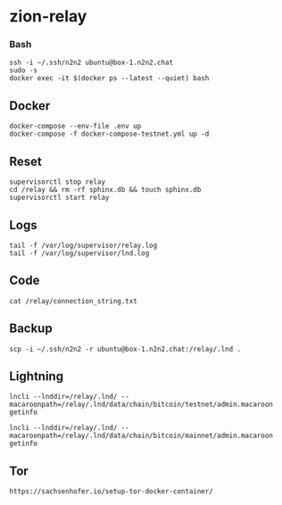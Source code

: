 # zion-relay

### Bash
```
ssh -i ~/.ssh/n2n2 ubuntu@box-1.n2n2.chat
sudo -s
docker exec -it $(docker ps --latest --quiet) bash
```

## Docker

```
docker-compose --env-file .env up 
docker-compose -f docker-compose-testnet.yml up -d
```

## Reset 
```
supervisorctl stop relay
cd /relay && rm -rf sphinx.db && touch sphinx.db 
supervisorctl start relay
```

## Logs
```
tail -f /var/log/supervisor/relay.log
tail -f /var/log/supervisor/lnd.log
```

## Code
```
cat /relay/connection_string.txt 
```

## Backup
```
scp -i ~/.ssh/n2n2 -r ubuntu@box-1.n2n2.chat:/relay/.lnd .

```

## Lightning

```
lncli --lnddir=/relay/.lnd/ --macaroonpath=/relay/.lnd/data/chain/bitcoin/testnet/admin.macaroon getinfo

lncli --lnddir=/relay/.lnd/ --macaroonpath=/relay/.lnd/data/chain/bitcoin/mainnet/admin.macaroon getinfo
```

## Tor

```
https://sachsenhofer.io/setup-tor-docker-container/
```